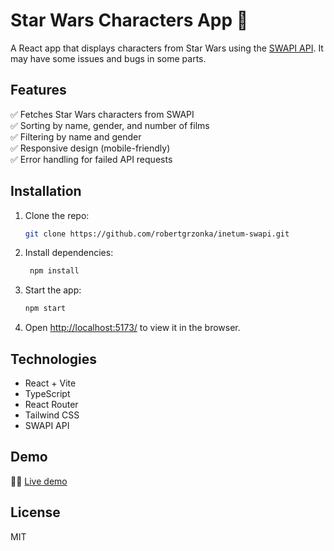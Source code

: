 # Star Wars Characters App 🚀

A React app that displays characters from Star Wars using the [SWAPI API](https://swapi.dev/). It may have some issues and bugs in some parts.

## Features
✅ Fetches Star Wars characters from SWAPI  
✅ Sorting by name, gender, and number of films  
✅ Filtering by name and gender  
✅ Responsive design (mobile-friendly)  
✅ Error handling for failed API requests  

## Installation
1. Clone the repo:
   ```sh
   git clone https://github.com/robertgrzonka/inetum-swapi.git
   ```
2. Install dependencies:
   ```sh
    npm install
    ```
3. Start the app:
    ```sh
    npm start
    ```
4. Open [http://localhost:5173/](http://localhost:5173/) to view it in the browser.

## Technologies
- React + Vite
- TypeScript
- React Router
- Tailwind CSS
- SWAPI API

## Demo
🧑‍💻 [Live demo](https://inetum.theguys.dev/)

## License
MIT
